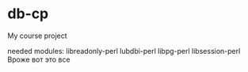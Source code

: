 db-cp
=====

My course project

needed modules:
libreadonly-perl
lubdbi-perl 
libpg-perl
libsession-perl
Вроже вот это все
